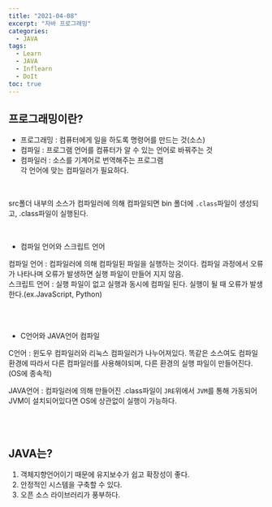 ```yaml
---
title: "2021-04-08"
excerpt: "자바 프로그래밍"
categories: 
  - JAVA
tags: 
  - Learn
  - JAVA
  - Inflearn
  - DoIt
toc: true
---
```


## 프로그래밍이란?

- 프로그래밍 : 컴퓨터에게 일을 하도록 명령어를 만드는 것(소스)<br>
- 컴파일 : 프로그램 언어를 컴퓨터가 알 수 있는 언어로 바꿔주는 것<br>
- 컴파일러 : 소스를 기계어로 번역해주는 프로그램<br>
각 언어에 맞는 컴파일러가 필요하다.<br>

<br>

src폴더 내부의 소스가 컴파일러에 의해 컴파일되면 bin 폴더에 `.class`파일이 생성되고, .class파일이 실행된다.<br>


<br>

* 컴파일 언어와 스크립트 언어

컴파일 언어 : 컴파일러에 의해 컴파일된 파일을 실행하는 것이다. 컴파일 과정에서 오류가 나타나며 오류가 발생하면 실행 파일이 만들어 지지 않음.<br>
스크립트 언어 : 실행 파일이 없고 실행과 동시에 컴파일 된다. 실행이 될 때 오류가 발생한다.(ex.JavaScript, Python)<br>

<br><br>

* C언어와 JAVA언어 컴파일

C언어 : 윈도우 컴파일러와 리눅스 컴파일러가 나누어져있다. 똑같은 소스여도 컴파일 환경에 따라서 다른 컴파일러를 사용해야되며, 다른 환경의 실행 파일이 만들어진다.(OS에 종속적)

JAVA언어 : 컴파일러에 의해 만들어진 .class파일이 `JRE`위에서 `JVM`를 통해 가동되어 JVM이 설치되어있다면 OS에 상관없이 실행이 가능하다.

<br><br>

## JAVA는?

1. 객체지향언어이기 때문에 유지보수가 쉽고 확장성이 좋다.
2. 안정적인 시스템을 구축할 수 있다.
3. 오픈 소스 라이브러리가 풍부하다.


